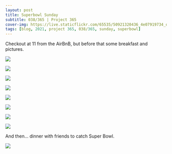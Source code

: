 ```yaml
---
layout: post
title: Superbowl Sunday
subtitle: 038/365 | Project 365
cover-img: https://live.staticflickr.com/65535/50921320436_4e07919734_o.jpg
tags: [blog, 2021, project 365, 038/365, sunday, superbowl]
---
```

Checkout at 11 from the AirBnB, but before that some breakfast and pictures.
<p class="post-img-wrap">
  <img src="https://live.staticflickr.com/65535/50919357751_7f6f131190_k.jpg">
</p>
<p class="post-img-wrap">
  <img src="https://live.staticflickr.com/65535/50919493908_02dde8eca5_h.jpg">
</p>
<p class="post-img-wrap">
  <img src="https://live.staticflickr.com/65535/50919525653_dfc43b7039_h.jpg">
</p>
<p class="post-img-wrap">
  <img src="https://live.staticflickr.com/65535/50917026767_f2ab959d5d_h.jpg">
</p>
<p class="post-img-wrap">
  <img src="https://live.staticflickr.com/65535/50919526228_6f9a067f16_h.jpg">
</p>
<p class="post-img-wrap">
  <img src="https://live.staticflickr.com/65535/50920393622_e1b7bba341_h.jpg">
</p>
<p class="post-img-wrap">
  <img src="https://live.staticflickr.com/65535/50920263701_35ed52f81a_h.jpg">
</p>
<p class="post-img-wrap">
  <img src="https://live.staticflickr.com/65535/50920394387_3357df1a1a_h.jpg">
</p>
And then... dinner with friends to catch Super Bowl.
<p class="post-img-wrap">
  <img src="https://live.staticflickr.com/65535/50921344232_412c456cfb_h.jpg">
</p>

